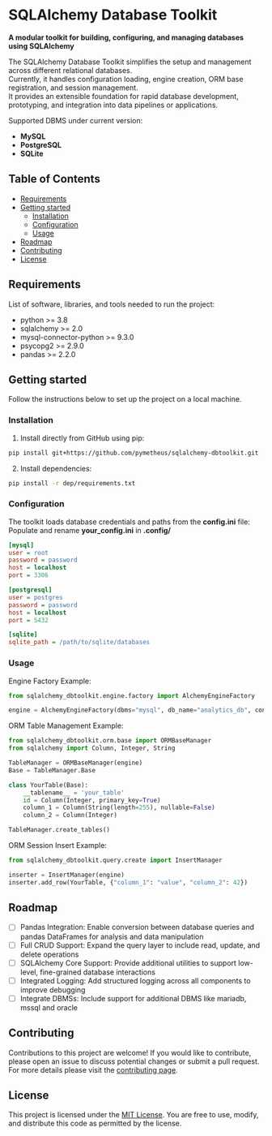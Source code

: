 # SQLAlchemy Database Toolkit

**A modular toolkit for building, configuring, and managing databases using SQLAlchemy**

The SQLAlchemy Database Toolkit simplifies the setup and management across different relational databases.  
Currently, it handles configuration loading, engine creation, ORM base registration, and session management.  
It provides an extensible foundation for rapid database development, prototyping, and integration into data pipelines or applications.  

Supported DBMS under current version:
- **MySQL**
- **PostgreSQL**
- **SQLite**


## Table of Contents

- [Requirements](#requirements)
- [Getting started](#getting-started)
  - [Installation](#installation)
  - [Configuration](#configuration)
  - [Usage](#usage)
- [Roadmap](#roadmap)
- [Contributing](#contributing)
- [License](#license)


## Requirements

List of software, libraries, and tools needed to run the project:
- python >= 3.8
- sqlalchemy >= 2.0
- mysql-connector-python >= 9.3.0
- psycopg2 >= 2.9.0
- pandas >= 2.2.0


## Getting started

Follow the instructions below to set up the project on a local machine.


### Installation

1. Install directly from GitHub using pip:   
```bash
pip install git+https://github.com/pymetheus/sqlalchemy-dbtoolkit.git
```
2. Install dependencies:

```bash
pip install -r dep/requirements.txt
```


### Configuration

The toolkit loads database credentials and paths from the **config.ini** file:  
Populate and rename **your_config.ini** in **.config/**

```ini
[mysql]  
user = root  
password = password  
host = localhost  
port = 3306  

[postgresql]
user = postgres  
password = password  
host = localhost  
port = 5432 

[sqlite]  
sqlite_path = /path/to/sqlite/databases  
```

### Usage

Engine Factory Example:
```python
from sqlalchemy_dbtoolkit.engine.factory import AlchemyEngineFactory  

engine = AlchemyEngineFactory(dbms="mysql", db_name="analytics_db", config_path='../.config/config.ini').engine
```

ORM Table Management Example:
```python
from sqlalchemy_dbtoolkit.orm.base import ORMBaseManager
from sqlalchemy import Column, Integer, String

TableManager = ORMBaseManager(engine)
Base = TableManager.Base

class YourTable(Base):
    __tablename__ = 'your_table'
    id = Column(Integer, primary_key=True)
    column_1 = Column(String(length=255), nullable=False)
    column_2 = Column(Integer)

TableManager.create_tables()
```

ORM Session Insert Example:
```python
from sqlalchemy_dbtoolkit.query.create import InsertManager

inserter = InsertManager(engine)
inserter.add_row(YourTable, {"column_1": "value", "column_2": 42})
```

## Roadmap

- [ ] Pandas Integration: Enable conversion between database queries and pandas DataFrames for analysis and data manipulation  
- [ ] Full CRUD Support: Expand the query layer to include read, update, and delete operations  
- [ ] SQLAlchemy Core Support: Provide additional utilities to support low-level, fine-grained database interactions  
- [ ] Integrated Logging: Add structured logging across all components to improve debugging  
- [ ] Integrate DBMSs: Include support for additional DBMS like mariadb, mssql and oracle

## Contributing

Contributions to this project are welcome! If you would like to contribute, please open an issue to discuss potential changes or submit a pull request.
For more details please visit the [contributing page](docs/CONTRIBUTING.md).

## License

This project is licensed under the [MIT License](LICENSE.md). You are free to use, modify, and distribute this code as permitted by the license.